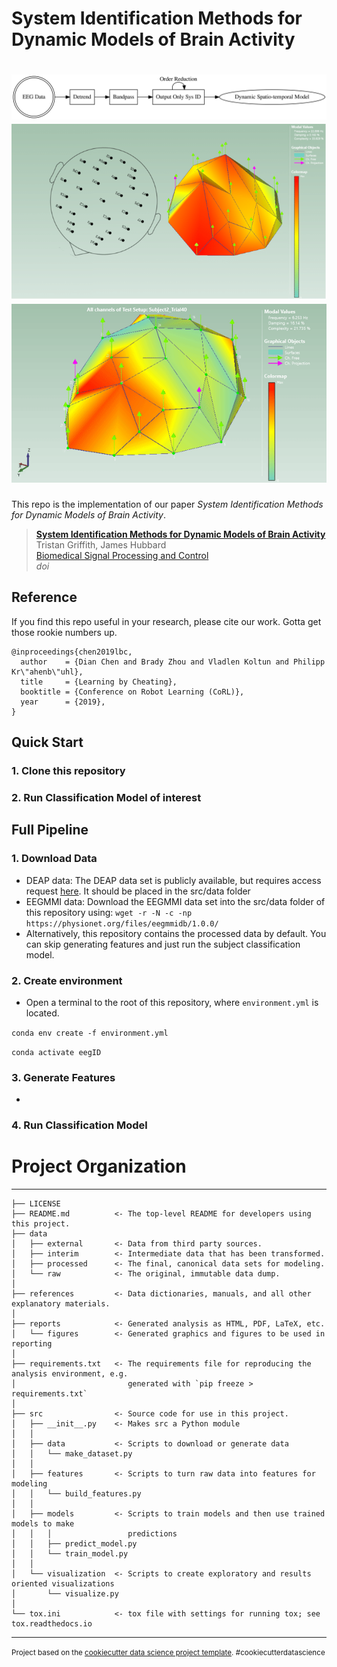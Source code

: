 # System Identification Methods for Dynamic Models of Brain Activity
![Overview](reports/figures/FIG1-1.png "Overview")
![Example Mode](reports/figures/FIG3-1.png "Example Mode")
![Brain Mode 1](reports/figures/mode1.gif "Example Brain Mode 1") 
==============================

This repo is the implementation of our paper *System Identification Methods for Dynamic Models of Brain Activity*.
> [**System Identification Methods for Dynamic Models of Brain Activity**](https://arxiv.org/abs/1912.12294)    
> Tristan Griffith, James Hubbard        
> [Biomedical Signal Processing and Control](https://www.robot-learning.org)      
> _doi_

## Reference
If you find this repo useful in your research, please cite our work. Gotta get those rookie numbers up.
```
@inproceedings{chen2019lbc,
  author    = {Dian Chen and Brady Zhou and Vladlen Koltun and Philipp Kr\"ahenb\"uhl},
  title     = {Learning by Cheating},
  booktitle = {Conference on Robot Learning (CoRL)},
  year      = {2019},
}
```
## Quick Start
### 1. Clone this repository
### 2. Run Classification Model of interest

## Full Pipeline
### 1. Download Data
- DEAP data: The DEAP data set is publicly available, but requires access request [here](http://anaxagoras.eecs.qmul.ac.uk/request.php?dataset=DEAP). It should be placed in the src/data folder
- EEGMMI data: Download the EEGMMI data set into the src/data folder of this repository using: ```wget -r -N -c -np https://physionet.org/files/eegmmidb/1.0.0/``` 
- Alternatively, this repository contains the processed data by default. You can skip generating features and just run the subject classification model.
### 2. Create environment
- Open a terminal to the root of this repository, where ```environment.yml``` is located. 

```conda env create -f environment.yml```

```conda activate eegID```

### 3. Generate Features
- 

### 4. Run Classification Model

# Project Organization
------------

    ├── LICENSE
    ├── README.md          <- The top-level README for developers using this project.
    ├── data
    │   ├── external       <- Data from third party sources.
    │   ├── interim        <- Intermediate data that has been transformed.
    │   ├── processed      <- The final, canonical data sets for modeling.
    │   └── raw            <- The original, immutable data dump.
    │
    ├── references         <- Data dictionaries, manuals, and all other explanatory materials.
    │
    ├── reports            <- Generated analysis as HTML, PDF, LaTeX, etc.
    │   └── figures        <- Generated graphics and figures to be used in reporting
    │
    ├── requirements.txt   <- The requirements file for reproducing the analysis environment, e.g.
    │                         generated with `pip freeze > requirements.txt`
    │
    ├── src                <- Source code for use in this project.
    │   ├── __init__.py    <- Makes src a Python module
    │   │
    │   ├── data           <- Scripts to download or generate data
    │   │   └── make_dataset.py
    │   │
    │   ├── features       <- Scripts to turn raw data into features for modeling
    │   │   └── build_features.py
    │   │
    │   ├── models         <- Scripts to train models and then use trained models to make
    │   │   │                 predictions
    │   │   ├── predict_model.py
    │   │   └── train_model.py
    │   │
    │   └── visualization  <- Scripts to create exploratory and results oriented visualizations
    │       └── visualize.py
    │
    └── tox.ini            <- tox file with settings for running tox; see tox.readthedocs.io


--------

<p><small>Project based on the <a target="_blank" href="https://drivendata.github.io/cookiecutter-data-science/">cookiecutter data science project template</a>. #cookiecutterdatascience</small></p>

